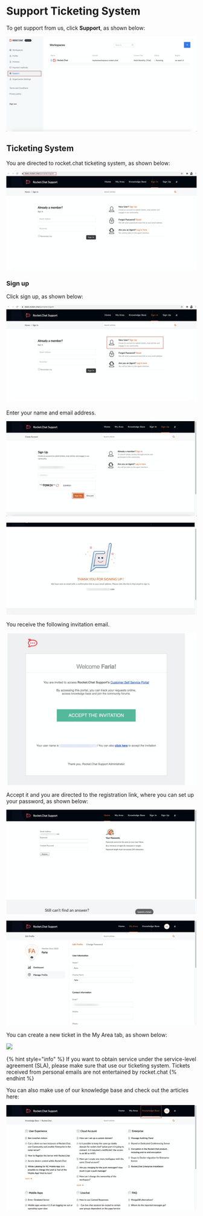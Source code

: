 # Support Ticketing System

To get support from us, click **Support**, as shown below:

![](<../../../.gitbook/assets/image (115) (2) (2) (2) (2) (2) (2) (2) (1) (2) (1) (1) (1) (1) (1) (1).png>)

## Ticketing System

You are directed to rocket.chat ticketing system, as shown below:

![](<../../../.gitbook/assets/image (100).png>)

### Sign up

Click sign up, as shown below:

![](<../../../.gitbook/assets/image (101).png>)

Enter your name and email address.

![](<../../../.gitbook/assets/image (102).png>)

![](<../../../.gitbook/assets/image (103).png>)

You receive the following invitation email.

![](<../../../.gitbook/assets/image (104).png>)

Accept it and you are directed to the registration link, where you can set up your password, as shown below:

![](<../../../.gitbook/assets/image (105).png>)

![](<../../../.gitbook/assets/image (106).png>)

You can create a new ticket in the My Area tab, as shown below:

![](<../../../.gitbook/assets/image (107).png>)

{% hint style="info" %}
If you want to obtain service under the service-level agreement (SLA), please make sure that use our ticketing system. Tickets received from personal emails are not entertained by rocket.chat
{% endhint %}

You can also make use of our knowledge base and check out the articles here:

![](<../../../.gitbook/assets/image (108).png>)
